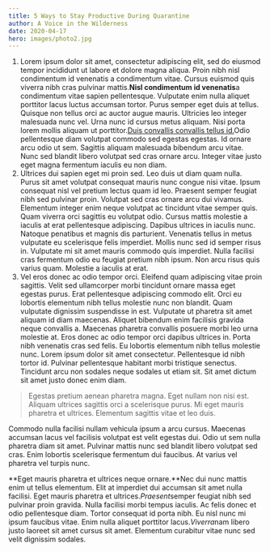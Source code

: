 ```yaml
---
title: 5 Ways to Stay Productive During Quarantine
author: A Voice in the Wilderness
date: 2020-04-17
hero: images/photo2.jpg
---
```

<!--StartFragment-->

1. Lorem ipsum dolor sit amet, consectetur adipiscing elit, sed do eiusmod tempor incididunt ut labore et dolore magna aliqua. Proin nibh nisl condimentum id venenatis a condimentum vitae. Cursus euismod quis viverra nibh cras pulvinar mattis.**Nisl condimentum id venenatis**a condimentum vitae sapien pellentesque. Vulputate enim nulla aliquet porttitor lacus luctus accumsan tortor. Purus semper eget duis at tellus. Quisque non tellus orci ac auctor augue mauris. Ultricies leo integer malesuada nunc vel. Urna nunc id cursus metus aliquam. Nisi porta lorem mollis aliquam ut porttitor.[Duis convallis convallis tellus id.](https://pedantic-volhard-4b8019.netlify.app/www.google.com)Odio pellentesque diam volutpat commodo sed egestas egestas. Id ornare arcu odio ut sem. Sagittis aliquam malesuada bibendum arcu vitae. Nunc sed blandit libero volutpat sed cras ornare arcu. Integer vitae justo eget magna fermentum iaculis eu non diam.
2. Ultrices dui sapien eget mi proin sed. Leo duis ut diam quam nulla. Purus sit amet volutpat consequat mauris nunc congue nisi vitae. Ipsum consequat nisl vel pretium lectus quam id leo. Praesent semper feugiat nibh sed pulvinar proin. Volutpat sed cras ornare arcu dui vivamus. Elementum integer enim neque volutpat ac tincidunt vitae semper quis. Quam viverra orci sagittis eu volutpat odio. Cursus mattis molestie a iaculis at erat pellentesque adipiscing. Dapibus ultrices in iaculis nunc. Natoque penatibus et magnis dis parturient. Venenatis tellus in metus vulputate eu scelerisque felis imperdiet. Mollis nunc sed id semper risus in. Vulputate mi sit amet mauris commodo quis imperdiet. Nulla facilisi cras fermentum odio eu feugiat pretium nibh ipsum. Non arcu risus quis varius quam. Molestie a iaculis at erat.
3. Vel eros donec ac odio tempor orci. Eleifend quam adipiscing vitae proin sagittis. Velit sed ullamcorper morbi tincidunt ornare massa eget egestas purus. Erat pellentesque adipiscing commodo elit. Orci eu lobortis elementum nibh tellus molestie nunc non blandit. Quam vulputate dignissim suspendisse in est. Vulputate ut pharetra sit amet aliquam id diam maecenas. Aliquet bibendum enim facilisis gravida neque convallis a. Maecenas pharetra convallis posuere morbi leo urna molestie at. Eros donec ac odio tempor orci dapibus ultrices in. Porta nibh venenatis cras sed felis. Eu lobortis elementum nibh tellus molestie nunc. Lorem ipsum dolor sit amet consectetur. Pellentesque id nibh tortor id. Pulvinar pellentesque habitant morbi tristique senectus. Tincidunt arcu non sodales neque sodales ut etiam sit. Sit amet dictum sit amet justo donec enim diam.

> Egestas pretium aenean pharetra magna. Eget nullam non nisi est. Aliquam ultrices sagittis orci a scelerisque purus. Mi eget mauris pharetra et ultrices. Elementum sagittis vitae et leo duis.

 Commodo nulla facilisi nullam vehicula ipsum a arcu cursus. Maecenas accumsan lacus vel facilisis volutpat est velit egestas dui. Odio ut sem nulla pharetra diam sit amet. Pulvinar mattis nunc sed blandit libero volutpat sed cras. Enim lobortis scelerisque fermentum dui faucibus. At varius vel pharetra vel turpis nunc.

**Eget mauris pharetra et ultrices neque ornare.**Nec dui nunc mattis enim ut tellus elementum. Elit at imperdiet dui accumsan sit amet nulla facilisi. Eget mauris pharetra et ultrices.*Praesent*semper feugiat nibh sed pulvinar proin gravida. Nulla facilisi morbi tempus iaculis. Ac felis donec et odio pellentesque diam. Tortor consequat id porta nibh. Eu nisl nunc mi ipsum faucibus vitae. Enim nulla aliquet porttitor lacus.*Viverra*nam libero justo laoreet sit amet cursus sit amet. Elementum curabitur vitae nunc sed velit dignissim sodales.

<!--EndFragment-->